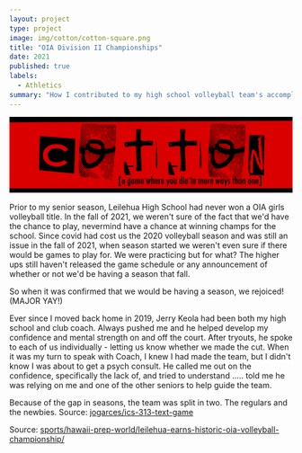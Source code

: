 ```yaml
---
layout: project
type: project
image: img/cotton/cotton-square.png
title: "OIA Division II Championships"
date: 2021
published: true
labels:
  - Athletics
summary: "How I contributed to my high school volleyball team's accomplishments as a senior."
---
```


<img class="img-fluid" src="../img/cotton/cotton-header.png">

Prior to my senior season, Leilehua High School had never won a OIA girls volleyball title. In the fall of 2021, we weren't sure of the fact that we'd have the chance to play, nevermind have a chance at winning champs for the school. Since covid had cost us the 2020 volleyball season and was still an issue in the fall of 2021, when season started we weren't even sure if there would be games to play for. We were practicing but for what? The higher ups still haven't released the game schedule or any announcement of whether or not we'd be having a season that fall. 

So when it was confirmed that we would be having a season, we rejoiced! (MAJOR YAY!)  

Ever since I moved back home in 2019, Jerry Keola had been both my high school and club coach. Always pushed me and he helped develop my confidence and mental strength on and off the court. After tryouts, he spoke to each of us individually - letting us know whether we made the cut. When it was my turn to speak with Coach, I knew I had made the team, but I didn't know I was about to get a psych consult. He called me out on the confidence, specifically the lack of, and tried to understand ..... told me he was relying on me and one of the other seniors to help guide the team. 

Because of the gap in seasons, the team was split in two. The regulars and the newbies.
Source: <a href="https://github.com/jogarces/ics-313-text-game"><i class="large github icon "></i>jogarces/ics-313-text-game</a>

Source: <a href="https://www.staradvertiser.com/2021/12/03/sports/hawaii-prep-world/leilehua-earns-historic-oia-volleyball-championship/"></i>sports/hawaii-prep-world/leilehua-earns-historic-oia-volleyball-championship/</a>
